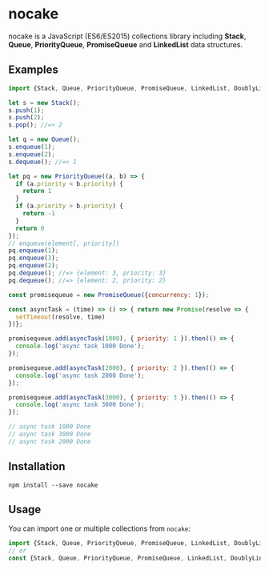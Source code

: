# nocake
nocake is a JavaScript (ES6/ES2015) collections library including **Stack**, **Queue**, **PriorityQueue**, **PromiseQueue** and **LinkedList** data structures.

## Examples
```js
import {Stack, Queue, PriorityQueue, PromiseQueue, LinkedList, DoublyLinkedList, CircularLinkedList} from 'nocake';

let s = new Stack();
s.push(1);
s.push(2);
s.pop(); //=> 2

let q = new Queue();
s.enqueue(1);
s.enqueue(2);
s.dequeue(); //=> 1

let pq = new PriorityQueue((a, b) => {
  if (a.priority < b.priority) {
    return 1
  }
  if (a.priority > b.priority) {
    return -1
  }
  return 0
});
// enqueue(element[, priority])
pq.enqueue(1);
pq.enqueue(3);
pq.enqueue(2);
pq.dequeue(); //=> {element: 3, priority: 3}
pq.dequeue(); //=> {element: 2, priority: 2}

const promisequeue = new PromiseQueue({concurrency: 1});

const asyncTask = (time) => () => { return new Promise(resolve => {
  setTimeout(resolve, time)
})};

promisequeue.add(asyncTask(1000), { priority: 1 }).then(() => {
  console.log('async task 1000 Done');
});

promisequeue.add(asyncTask(2000), { priority: 2 }).then(() => {
  console.log('async task 2000 Done');
});

promisequeue.add(asyncTask(3000), { priority: 3 }).then(() => {
  console.log('async task 3000 Done');
});

// async task 1000 Done
// async task 3000 Done
// async task 2000 Done

```

## Installation

```
npm install --save nocake
```

## Usage
You can import one or multiple collections from `nocake`:

```js
import {Stack, Queue, PriorityQueue, PromiseQueue, LinkedList, DoublyLinkedList, CircularLinkedList} from 'nocake';
// or
const {Stack, Queue, PriorityQueue, PromiseQueue, LinkedList, DoublyLinkedList, CircularLinkedList} = require('nocake');
```
